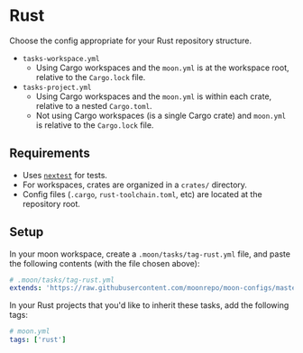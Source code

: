 # Rust

Choose the config appropriate for your Rust repository structure.

- `tasks-workspace.yml`
  - Using Cargo workspaces and the `moon.yml` is at the workspace root, relative to the `Cargo.lock`
    file.
- `tasks-project.yml`
  - Using Cargo workspaces and the `moon.yml` is within each crate, relative to a nested
    `Cargo.toml`.
  - Not using Cargo workspaces (is a single Cargo crate) and `moon.yml` is relative to the
    `Cargo.lock` file.

## Requirements

- Uses [`nextest`](https://nexte.st/) for tests.
- For workspaces, crates are organized in a `crates/` directory.
- Config files (`.cargo`, `rust-toolchain.toml`, etc) are located at the repository root.

## Setup

In your moon workspace, create a `.moon/tasks/tag-rust.yml` file, and paste the following contents
(with the file chosen above):

```yaml
# .moon/tasks/tag-rust.yml
extends: 'https://raw.githubusercontent.com/moonrepo/moon-configs/master/rust/<config>'
```

In your Rust projects that you'd like to inherit these tasks, add the following tags:

```yaml
# moon.yml
tags: ['rust']
```
